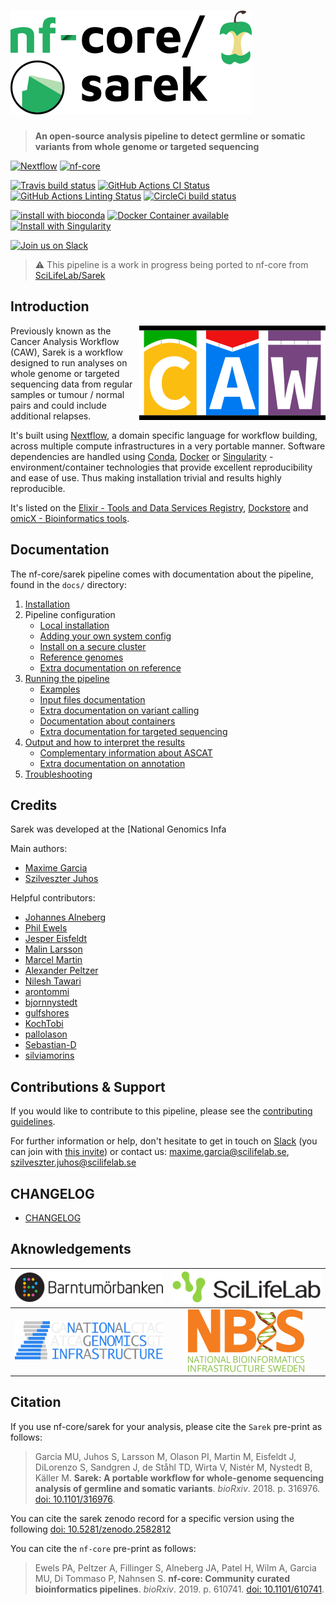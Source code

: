 # [![Sarek](docs/images/nf-core_sarek_logo.png "Sarek")](https://sarek.scilifelab.se/)

> **An open-source analysis pipeline to detect germline or somatic variants from whole genome or targeted sequencing**

[![Nextflow](https://img.shields.io/badge/nextflow-%E2%89%A519.04.0-brightgreen.svg)](https://www.nextflow.io/)
[![nf-core](https://img.shields.io/badge/nf--core-pipeline-brightgreen.svg)](https://nf-co.re/)

[![Travis build status](https://img.shields.io/travis/nf-core/sarek.svg)](https://travis-ci.com/nf-core/sarek/)
[![GitHub Actions CI Status](https://github.com/nf-core/sarek/workflows/nf-core%20CI/badge.svg)](https://github.com/nf-core/sarek/actions)
[![GitHub Actions Linting Status](https://github.com/nf-core/sarek/workflows/nf-core%20linting/badge.svg)](https://github.com/nf-core/sarek/actions)
[![CircleCi build status](https://img.shields.io/circleci/project/github/nf-core/sarek.svg)](https://circleci.com/gh/nf-core/sarek/)

[![install with bioconda](https://img.shields.io/badge/install%20with-bioconda-brightgreen.svg)](http://bioconda.github.io/)
[![Docker Container available](https://img.shields.io/docker/automated/nfcore/sarek.svg)](https://hub.docker.com/r/nfcore/sarek/)
[![Install with Singularity](https://img.shields.io/badge/use%20with-singularity-purple.svg)](https://www.sylabs.io/docs/)

[![Join us on Slack](https://img.shields.io/badge/slack-nfcore/sarek-blue.svg)](https://nfcore.slack.com/messages/CGFUX04HZ/)

> :warning: This pipeline is a work in progress being ported to nf-core from [SciLifeLab/Sarek](https://github/SciLifeLab/Sarek/)

## Introduction

<img align="right" title="CAW" src="/docs/images/CAW_logo.png">

Previously known as the Cancer Analysis Workflow (CAW),
Sarek is a workflow designed to run analyses on whole genome or targeted sequencing data from regular samples or tumour / normal pairs and could include additional relapses.

It's built using [Nextflow](https://www.nextflow.io),
a domain specific language for workflow building,
across multiple compute infrastructures in a very portable manner.
Software dependencies are handled using [Conda](https://conda.io/), [Docker](https://www.docker.com) or [Singularity](https://www.sylabs.io/singularity/) - environment/container technologies that provide excellent reproducibility and ease of use.
Thus making installation trivial and results highly reproducible.

It's listed on the [Elixir - Tools and Data Services Registry](https://bio.tools/Sarek), [Dockstore](https://dockstore.org/workflows/github.com/SciLifeLab/Sarek/) and [omicX - Bioinformatics tools](https://omictools.com/sarek-tool).

## Documentation

The nf-core/sarek pipeline comes with documentation about the pipeline, found in the `docs/` directory:

1. [Installation](https://nf-co.re/usage/installation)
2. Pipeline configuration
    * [Local installation](https://nf-co.re/usage/local_installation)
    * [Adding your own system config](https://nf-co.re/usage/adding_own_config)
    * [Install on a secure cluster](docs/install_bianca.md)
    * [Reference genomes](https://nf-co.re/usage/reference_genomes)
    * [Extra documentation on reference](docs/reference.md)
3. [Running the pipeline](docs/usage.md)
    * [Examples](docs/use_cases.md)
    * [Input files documentation](docs/input.md)
    * [Extra documentation on variant calling](docs/variantcalling.md)
    * [Documentation about containers](docs/containers.md)
    * [Extra documentation for targeted sequencing](docs/targetseq.md)
4. [Output and how to interpret the results](docs/output.md)
    * [Complementary information about ASCAT](docs/ascat.md)
    * [Extra documentation on annotation](docs/annotation.md)
5. [Troubleshooting](https://nf-co.re/usage/troubleshooting)

## Credits

Sarek was developed at the [National Genomics Infa

Main authors:

* [Maxime Garcia](https://github.com/MaxUlysse)
* [Szilveszter Juhos](https://github.com/szilvajuhos)

Helpful contributors:

* [Johannes Alneberg](https://github.com/alneberg)
* [Phil Ewels](https://github.com/ewels)
* [Jesper Eisfeldt](https://github.com/J35P312)
* [Malin Larsson](https://github.com/malinlarsson)
* [Marcel Martin](https://github.com/marcelm)
* [Alexander Peltzer](https://github.com/apeltzer)
* [Nilesh Tawari](https://github.com/nilesh-tawari)
* [arontommi](https://github.com/arontommi)
* [bjornnystedt](https://github.com/bjornnystedt)
* [gulfshores](https://github.com/gulfshores)
* [KochTobi](https://github.com/KochTobi)
* [pallolason](https://github.com/pallolason)
* [Sebastian-D](https://github.com/Sebastian-D)
* [silviamorins](https://github.com/silviamorins)

## Contributions & Support

If you would like to contribute to this pipeline, please see the [contributing guidelines](.github/CONTRIBUTING.md).

For further information or help, don't hesitate to get in touch on [Slack](https://nfcore.slack.com/channels/sarek) (you can join with [this invite](https://nf-co.re/join/slack)) or contact us: maxime.garcia@scilifelab.se, szilveszter.juhos@scilifelab.se

## CHANGELOG

* [CHANGELOG](CHANGELOG.md)

## Aknowledgements

[![Barntumörbanken](docs/images/BTB_logo.png)](https://ki.se/forskning/barntumorbanken-0) | [![SciLifeLab](docs/images/SciLifeLab_logo.png)](https://scilifelab.se)
:-:|:-:
[![National Genomics Infrastructure](docs/images/NGI_logo.png)](https://ngisweden.scilifelab.se/) | [![National Bioinformatics Infrastructure Sweden](docs/images/NBIS_logo.png)](https://nbis.se)

## Citation

If you use nf-core/sarek for your analysis, please cite the `Sarek` pre-print as follows:
> Garcia MU, Juhos S, Larsson M, Olason PI, Martin M, Eisfeldt J, DiLorenzo S, Sandgren J, de Ståhl TD, Wirta V, Nistér M, Nystedt B, Käller M. **Sarek: A portable workflow for whole-genome sequencing analysis of germline and somatic variants**. *bioRxiv*. 2018. p. 316976. [doi: 10.1101/316976](https://www.biorxiv.org/content/10.1101/316976v1).

You can cite the sarek zenodo record for a specific version using the following [doi: 10.5281/zenodo.2582812](https://doi.org/10.5281/zenodo.2582812)

You can cite the `nf-core` pre-print as follows:
> Ewels PA, Peltzer A, Fillinger S, Alneberg JA, Patel H, Wilm A, Garcia MU, Di Tommaso P, Nahnsen S. **nf-core: Community curated bioinformatics pipelines**. *bioRxiv*. 2019. p. 610741. [doi: 10.1101/610741](https://www.biorxiv.org/content/10.1101/610741v3).
